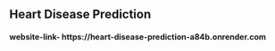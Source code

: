 <h2>Heart Disease Prediction</h2> 
<h4>website-link- https://heart-disease-prediction-a84b.onrender.com</h4>
